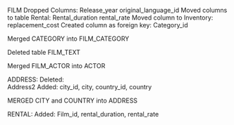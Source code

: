 FILM
  Dropped Columns: 
    Release_year
    original_language_id
  Moved columns to table Rental:
    Rental_duration
    rental_rate
  Moved column to Inventory:
    replacement_cost
  Created column as foreign key:
    Category_id

Merged CATEGORY into FILM_CATEGORY

Deleted table FILM_TEXT

Merged FILM_ACTOR into ACTOR

ADDRESS:
  Deleted:  
    Address2
  Added: 
    city_id, city, country_id, country

MERGED CITY and COUNTRY into ADDRESS

RENTAL:
  Added: 
    Film_id, rental_duration, rental_rate

